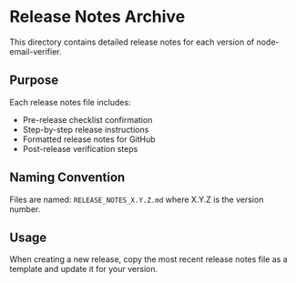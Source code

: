 # Release Notes Archive

This directory contains detailed release notes for each version of node-email-verifier.

## Purpose

Each release notes file includes:

- Pre-release checklist confirmation
- Step-by-step release instructions
- Formatted release notes for GitHub
- Post-release verification steps

## Naming Convention

Files are named: `RELEASE_NOTES_X.Y.Z.md` where X.Y.Z is the version number.

## Usage

When creating a new release, copy the most recent release notes file as a template and update it for
your version.
